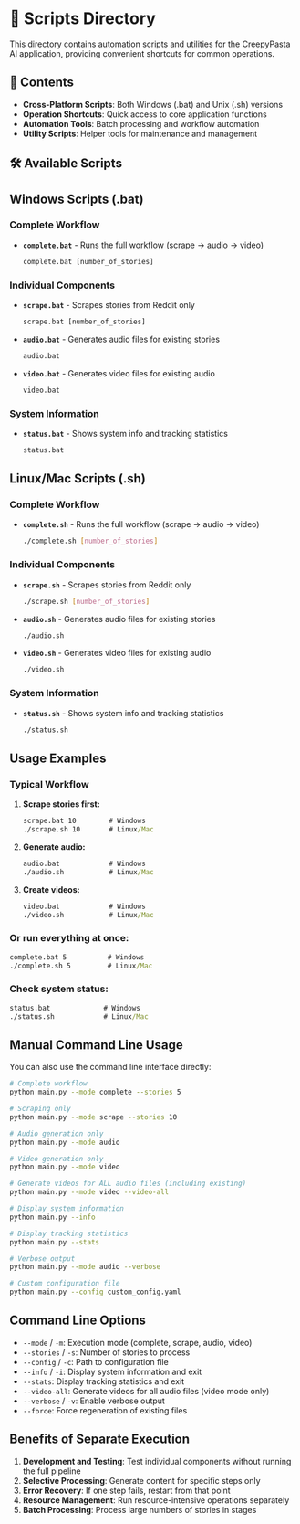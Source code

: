 # 🚀 Scripts Directory

This directory contains automation scripts and utilities for the CreepyPasta AI application, providing convenient shortcuts for common operations.

## 📁 Contents

- **Cross-Platform Scripts**: Both Windows (.bat) and Unix (.sh) versions
- **Operation Shortcuts**: Quick access to core application functions
- **Automation Tools**: Batch processing and workflow automation
- **Utility Scripts**: Helper tools for maintenance and management

## 🛠️ Available Scripts

## Windows Scripts (.bat)

### Complete Workflow
- **`complete.bat`** - Runs the full workflow (scrape → audio → video)
  ```cmd
  complete.bat [number_of_stories]
  ```

### Individual Components
- **`scrape.bat`** - Scrapes stories from Reddit only
  ```cmd
  scrape.bat [number_of_stories]
  ```

- **`audio.bat`** - Generates audio files for existing stories
  ```cmd
  audio.bat
  ```

- **`video.bat`** - Generates video files for existing audio
  ```cmd
  video.bat
  ```

### System Information
- **`status.bat`** - Shows system info and tracking statistics
  ```cmd
  status.bat
  ```

## Linux/Mac Scripts (.sh)

### Complete Workflow
- **`complete.sh`** - Runs the full workflow (scrape → audio → video)
  ```bash
  ./complete.sh [number_of_stories]
  ```

### Individual Components
- **`scrape.sh`** - Scrapes stories from Reddit only
  ```bash
  ./scrape.sh [number_of_stories]
  ```

- **`audio.sh`** - Generates audio files for existing stories
  ```bash
  ./audio.sh
  ```

- **`video.sh`** - Generates video files for existing audio
  ```bash
  ./video.sh
  ```

### System Information
- **`status.sh`** - Shows system info and tracking statistics
  ```bash
  ./status.sh
  ```

## Usage Examples

### Typical Workflow
1. **Scrape stories first:**
   ```cmd
   scrape.bat 10        # Windows
   ./scrape.sh 10       # Linux/Mac
   ```

2. **Generate audio:**
   ```cmd
   audio.bat            # Windows
   ./audio.sh           # Linux/Mac
   ```

3. **Create videos:**
   ```cmd
   video.bat            # Windows
   ./video.sh           # Linux/Mac
   ```

### Or run everything at once:
```cmd
complete.bat 5          # Windows
./complete.sh 5         # Linux/Mac
```

### Check system status:
```cmd
status.bat             # Windows
./status.sh            # Linux/Mac
```

## Manual Command Line Usage

You can also use the command line interface directly:

```bash
# Complete workflow
python main.py --mode complete --stories 5

# Scraping only
python main.py --mode scrape --stories 10

# Audio generation only
python main.py --mode audio

# Video generation only
python main.py --mode video

# Generate videos for ALL audio files (including existing)
python main.py --mode video --video-all

# Display system information
python main.py --info

# Display tracking statistics
python main.py --stats

# Verbose output
python main.py --mode audio --verbose

# Custom configuration file
python main.py --config custom_config.yaml
```

## Command Line Options

- `--mode` / `-m`: Execution mode (complete, scrape, audio, video)
- `--stories` / `-s`: Number of stories to process
- `--config` / `-c`: Path to configuration file
- `--info` / `-i`: Display system information and exit
- `--stats`: Display tracking statistics and exit
- `--video-all`: Generate videos for all audio files (video mode only)
- `--verbose` / `-v`: Enable verbose output
- `--force`: Force regeneration of existing files

## Benefits of Separate Execution

1. **Development and Testing**: Test individual components without running the full pipeline
2. **Selective Processing**: Generate content for specific steps only
3. **Error Recovery**: If one step fails, restart from that point
4. **Resource Management**: Run resource-intensive operations separately
5. **Batch Processing**: Process large numbers of stories in stages
